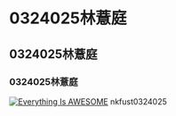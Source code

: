 # 0324025林薏庭
## 0324025林薏庭
### 0324025林薏庭
[![Everything Is AWESOME](https://img.youtube.com/vi/StTqXEQ2l-Y/0.jpg)](https://www.youtube.com/watch?v=StTqXEQ2l-Y "Everything Is AWESOME")
nkfust0324025

